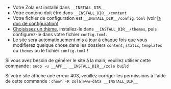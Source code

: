 - Votre Zola est installé dans `__INSTALL_DIR__`
- Votre contenu doit être dans `__INSTALL_DIR__/content`
- Votre fichier de configuration est `__INSTALL_DIR__/config.toml` (voir [la doc de configuration](https://www.getzola.org/documentation/getting-started/configuration/))
- [Choisissez un thème](https://www.getzola.org/themes/), installez-le dans `__INSTALL_DIR__/themes`, puis configurez-le dans votre fichier `config.toml`.
- Le site sera automatiquement mis à jour à chaque fois que vous modifierez quelque chose dans les dossiers `content`, `static`, `templates` ou `themes` ou le fichier `config.toml` !

Si vous avez besoin de générer le site à la main, veuillez utiliser cette commande : `sudo -u __APP__ __INSTALL_DIR__/zola build`

Si votre site affiche une erreur 403, veuillez corriger les permissions à l'aide de cette commande : `chown -R zola:www-data __INSTALL_DIR__`

